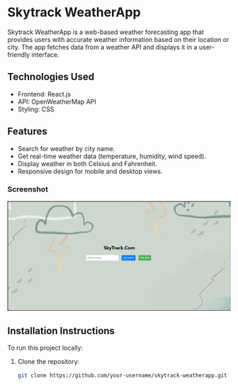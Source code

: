 # Skytrack WeatherApp

Skytrack WeatherApp is a web-based weather forecasting app that provides users with accurate weather information based on their location or city. The app fetches data from a weather API and displays it in a user-friendly interface.

## Technologies Used
- Frontend: React.js
- API: OpenWeatherMap API
- Styling: CSS

## Features
- Search for weather by city name.
- Get real-time weather data (temperature, humidity, wind speed).
- Display weather in both Celsius and Fahrenheit.
- Responsive design for mobile and desktop views.
### Screenshot

![Weather App Screenshot](https://github.com/gauravgaur2002/SkyTrack-WeatherApp/blob/main/weatherapp.png)



## Installation Instructions

To run this project locally:

1. Clone the repository:
   ```bash
   git clone https://github.com/your-username/skytrack-weatherapp.git
